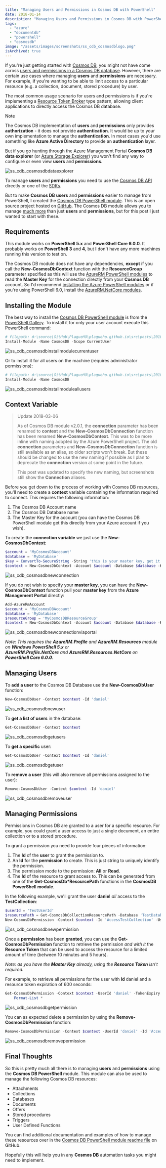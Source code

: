 ```yaml
---
title: "Managing Users and Permissions in Cosmos DB with PowerShell"
date: 2018-01-14
description: "Managing Users and Permissions in Cosmos DB with PowerShell"
tags:
  - "azure"
  - "documentdb"
  - "powershell"
  - "cosmosdb"
image: "/assets/images/screenshots/ss_cdb_cosmosdblogo.png"
isArchived: true
---
```


If you're just getting started with [Cosmos DB](https://docs.microsoft.com/en-us/azure/cosmos-db/), you might not have come across [users and permissions in a Cosmos DB database](https://docs.microsoft.com/en-us/azure/cosmos-db/database-security). However, there are certain use cases where managing **users** and **permissions** are necessary. For example, if you're wanting to be able to limit access to a particular resource (e.g. a collection, document, stored procedure) by user.

The most common usage scenario for users and permissions is if you're implementing a [Resource Token Broker](https://docs.microsoft.com/en-us/azure/cosmos-db/secure-access-to-data) type pattern, allowing client applications to directly access the Cosmos DB database.

> [!NOTE]
> The Cosmos DB implementation of **users** and **permissions** only provides **authorization** - it does not provide **authentication**. It would be up to your own implementation to manage the **authentication**. In most cases you'd use something like **Azure Active Directory** to provide an **authentication** layer.

But if you go hunting through the Azure Management Portal **Cosmos DB data explorer** (or [Azure Storage Explorer](https://azure.microsoft.com/en-us/features/storage-explorer/)) you won't find any way to configure or even view **users** and **permissions**.

![ss_cdb_cosmosdbdataexplorer](/assets/images/screenshots/ss_cdb_cosmosdbdataexplorer.png)

To manage **users** and **permissions** you need to use the [Cosmos DB API](https://docs.microsoft.com/en-us/rest/api/documentdb/users) directly or one of the [SDKs](https://docs.microsoft.com/en-us/azure/cosmos-db/sql-api-sdk-dotnet).

But to make **Cosmos DB** **users** and **permissions** easier to manage from PowerShell, I created the [Cosmos DB PowerShell module](https://www.powershellgallery.com/packages/CosmosDB). This is an open source project hosted on [GitHub](https://github.com/PlagueHO/CosmosDB). The Cosmos DB module allows you to manage [much more](https://github.com/PlagueHO/CosmosDB#introduction) than just **users** and **permissions**, but for this post I just wanted to start with these.

## Requirements

This module works on **PowerShell 5.x** and **PowerShell Core 6.0.0**. It probably works on **PowerShell 3** and **4**, but I don't have any more machines running this version to test on.

The Cosmos DB module does not have any dependencies, **except** if you call the **New-CosmosDbContext** function with the **ResourceGroup** parameter specified as this will use the [AzureRM PowerShell modules](https://docs.microsoft.com/en-us/powershell/azure/install-azurerm-ps?view=azurermps-5.1.1) to read the **Master Key** for the connection directly from your **Cosmos DB** account. So I'd recommend [installing the Azure PowerShell modules](https://docs.microsoft.com/en-us/powershell/azure/install-azurerm-ps) or if you're using PowerShell 6.0, install the [AzureRM.NetCore modules](https://www.powershellgallery.com/packages/AzureRM.Netcore/0.9.1).

## Installing the Module

The best way to install the [Cosmos DB PowerShell module](https://www.powershellgallery.com/packages/CosmosDB) is from the [PowerShell Gallery](https://www.powershellgallery.com). To install it for only your user account execute this PowerShell command:

```powershell
# filepath: d:\source\GitHub\PlagueHO\plagueho.github.io\src\posts\2018\01\2018-01-14-managing-users-permissions-in-cosmosdb-with-powershell.md
Install-Module -Name CosmosDB -Scope CurrentUser
```

![ss_cdb_cosmosdbinstallmodulecurrentuser](/assets/images/screenshots/ss_cdb_cosmosdbinstallmodulecurrentuser.png)

Or to install it for all users on the machine (requires administrator permissions):

```powershell
# filepath: d:\source\GitHub\PlagueHO\plagueho.github.io\src\posts\2018\01\2018-01-14-managing-users-permissions-in-cosmosdb-with-powershell.md
Install-Module -Name CosmosDB
```

![ss_cdb_cosmosdbinstallmoduleallusers](/assets/images/screenshots/ss_cdb_cosmosdbinstallmoduleallusers.png)

## Context Variable

> Update 2018-03-06
>
> As of Cosmos DB module v2.0.1, the **connection** parameter has been renamed to **context** and the **New-CosmosDbConnection** function has been renamed **New-CosmosDbContext**. This was to be more inline with naming adopted by the Azure PowerShell project. The old **connection** parameters and **New-CosmosDbConnection** function is still available as an alias, so older scripts won't break. But these should be changed to use the new naming if possible as I plan to deprecate the **connection** version at some point in the future.
>
> This post was updated to specify the new naming, but screenshots still show the **Connection** aliases.

Before you get down to the process of working with Cosmos DB resources, you'll need to create a **context** variable containing the information required to connect. This requires the following information:

1. The Cosmos DB Account name
1. The Cosmos DB Database name
1. The Master Key for the account (you can have the Cosmos DB PowerShell module get this directly from your Azure account if you wish).

To create the **connection variable** we just use the **New-CosmosDbContext**:

```powershell
$account = 'MyCosmosDBAccount'
$database = 'MyDatabase'
$key = ConvertTo-SecureString -String 'this is your master key, get it from the Azure portal' -AsPlainText -Force
$context = New-CosmosDbContext -Account $account -Database $database -Key $key
```

![ss_cdb_cosmosdbnewconnection](/assets/images/screenshots/ss_cdb_cosmosdbnewconnection.png)

If you do not wish to specify your **master key**, you can have the **New-CosmosDbContext** function pull your **master key** from the **Azure Management Portal** directly:

```powershell
Add-AzureRmAccount
$account = 'MyCosmosDBAccount'
$database = 'MyDatabase'
$resourceGroup = 'MyCosmosDBResourceGroup'
$context = New-CosmosDbContext -Account $account -Database $database -ResourceGroup $resourceGroup
```

![ss_cdb_cosmosdbnewconnectionviaportal](/assets/images/screenshots/ss_cdb_cosmosdbnewconnectionviaportal.png)

_Note: This requires the **AzureRM.Profile** and **AzureRM.Resources** module on **Windows PowerShell 5.x** or **AzureRM.Profile.NetCore** and **AzureRM.Resources.NetCore** on **PowerShell Core 6.0.0**._

## Managing Users

To **add a user** to the Cosmos DB Database use the **New-CosmosDbUser** function:

```powershell
New-CosmosDbUser -Context $context -Id 'daniel'
```

![ss_cdb_cosmosdbnewuser](/assets/images/screenshots/ss_cdb_cosmosdbnewuser.png)

To **get a list of users** in the database:

```powershell
Get-CosmosDbUser -Context $context
```

![ss_cdb_cosmosdbgetusers](/assets/images/screenshots/ss_cdb_cosmosdbgetusers.png)

To **get a specific** user:

```powershell
Get-CosmosDbUser -Context $context -Id 'daniel'
```

![ss_cdb_cosmosdbgetuser](/assets/images/screenshots/ss_cdb_cosmosdbgetuser1.png)

To **remove a user** (this will also remove all permissions assigned to the user):

```powershell
Remove-CosmosDbUser -Context $context -Id 'daniel'
```

![ss_cdb_cosmosdbremoveuser](/assets/images/screenshots/ss_cdb_cosmosdbremoveuser.png)

## Managing Permissions

Permissions in Cosmos DB are granted to a user for a specific resource. For example, you could grant a user access to just a single document, an entire collection or to a stored procedure.

To grant a permission you need to provide four pieces of information:

1. The **Id** of the **user** to grant the permission to.
2. An **Id** for the **permission** to create. This is just string to uniquely identify the permission.
3. The permission mode to the permission: **All** or **Read**.
4. The **Id** of the resource to grant access to. This can be generated from one of the **Get-CosmosDb\*ResourcePath** functions in the **CosmosDB PowerShell module**.

In the following example, we'll grant the user **daniel** _all_ access to the **TestCollection**:

```powershell
$userId = 'TestUserId'
$resourcePath = Get-CosmosDbCollectionResourcePath -Database 'TestDatabase' -Id 'TestCollection'
New-CosmosDbPermission -Context $context -Id 'AccessTestCollection' -UserId $userId -PermissionMode All -Resource $resourcePath
```

![ss_cdb_cosmosdbnewpermission](/assets/images/screenshots/ss_cdb_cosmosdbnewpermission.png)

Once a **permission** has been **granted**, you can use the **Get-CosmosDbPermission** function to retrieve the permission _and with it_ the **Resource Token** that can be used to access the resource for a limited amount of time (between 10 minutes and 5 hours).

_Note: as you have the **Master Key** already, using the **Resource Token** isn't required._

For example, to retrieve all permissions for the user with **Id** daniel and a resource token expiration of 600 seconds:

```powershell
Get-CosmosDbPermission -Context $context -UserId 'daniel' -TokenExpiry '600' | 
    Format-List *
```

![ss_cdb_cosmosdbgetpermission](/assets/images/screenshots/ss_cdb_cosmosdbgetpermission.png)

You can as expected delete a permission by using the **Remove-CosmosDbPermission** function:

```powershell
Remove-CosmosDbPermission -Context $context -UserId 'daniel' -Id 'AccessTestCollection'
```

![ss_cdb_cosmosdbremovepermission](/assets/images/screenshots/ss_cdb_cosmosdbremovepermission.png)

## Final Thoughts

So this is pretty much all there is to managing **users** and **permissions** using the **Cosmos DB PowerShell** module. This module can also be used to manage the following Cosmos DB resources:

- Attachments
- Collections
- Databases
- Documents
- Offers
- Stored procedures
- Triggers
- User Defined Functions

You can find additional documentation and examples of how to manage these resources over in the [Cosmos DB PowerShell module readme file](https://github.com/PlagueHO/CosmosDB/blob/dev/README.md) on GitHub.

Hopefully this will help you in any **Cosmos DB** automation tasks you might need to implement.
